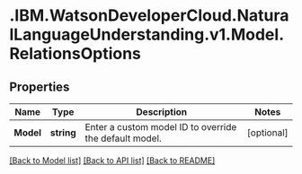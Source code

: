# .IBM.WatsonDeveloperCloud.NaturalLanguageUnderstanding.v1.Model.RelationsOptions
## Properties

Name | Type | Description | Notes
------------ | ------------- | ------------- | -------------
**Model** | **string** | Enter a custom model ID to override the default model. | [optional] 

[[Back to Model list]](../README.md#documentation-for-models) [[Back to API list]](../README.md#documentation-for-api-endpoints) [[Back to README]](../README.md)


